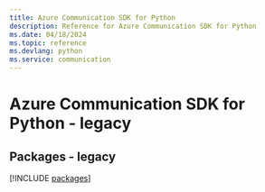 ```yaml
---
title: Azure Communication SDK for Python
description: Reference for Azure Communication SDK for Python
ms.date: 04/18/2024
ms.topic: reference
ms.devlang: python
ms.service: communication
---
```

# Azure Communication SDK for Python - legacy
## Packages - legacy
[!INCLUDE [packages](communication-index.md)]